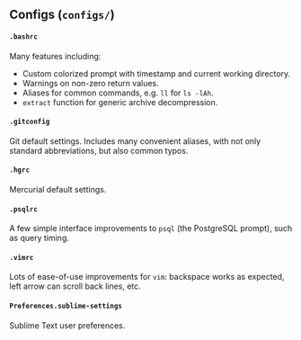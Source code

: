 
## Configs (`configs/`)

#### `.bashrc`
Many features including:
* Custom colorized prompt with timestamp and current working directory.
* Warnings on non-zero return values.
* Aliases for common commands, e.g. `ll` for `ls -lAh`.
* `extract` function for generic archive decompression.

#### `.gitconfig`
Git default settings. Includes many convenient aliases, with not only standard
abbreviations, but also common typos.

#### `.hgrc`
Mercurial default settings.

#### `.psqlrc`
A few simple interface improvements to `psql` (the PostgreSQL prompt), such as
query timing.

#### `.vimrc`
Lots of ease-of-use improvements for `vim`: backspace works as expected, left
arrow can scroll back lines, etc.

#### `Preferences.sublime-settings`
Sublime Text user preferences.
